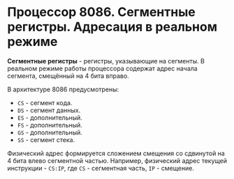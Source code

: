 # Процессор 8086. Сегментные регистры. Адресация в реальном режиме

**Сегментные регистры** - регистры, указывающие на сегменты. В реальном
режиме работы процессора содержат адрес начала сегмента, смещённый на 4 бита
вправо.

В архитектуре 8086 предусмотрены:

- `CS` - сегмент кода.
- `DS` - сегмент данных.
- `ES` - дополнительный.
- `FS` - дополнительный.
- `GS` - дополнительный.
- `SS` - сегмент стека.

Физический адрес формируется сложением смещения со сдвинутой на 4 бита влево
сегментной частью. Например, физический адрес текущей инструкции - `CS:IP`,
где `CS` - сегментная часть, `IP` - смещение.
